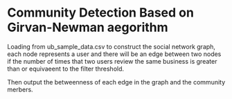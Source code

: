 # Community Detection Based on Girvan-Newman aegorithm

Loading from ub_sample_data.csv to construct the social network graph, each node represents a user and there will be an edge between two nodes if the number of times that two users review the same business is greater than or equivaeent to the filter threshold.

Then output the betweenness of each edge in the graph and the community merbers.
